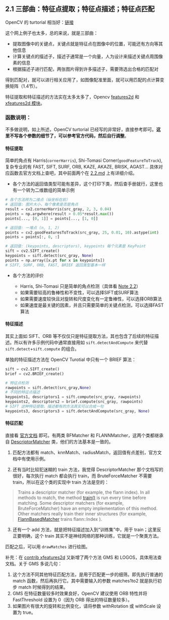 ## 2.1 三部曲：特征点提取；特征点描述；特征点匹配

OpenCV 的 turtorial 相当好：[链接](https://docs.opencv.org/4.x/db/d27/tutorial_py_table_of_contents_feature2d.html)

这个网上例子也太多，总的来说，就是三部曲：

- 提取图像中的关键点，关键点就是特征点在图像中的位置，可能还有方向等其他信息
- 计算关键点的描述子，描述子通常是一个向量，人为设计来描述关键点周围像素的信息
- 根据描述子进行匹配，两张图片得到许多描述子，需要筛选出合格的匹配对

得到匹配对，就可以进行相关应用了，如图像配准里面，就可以用匹配的点计算变换矩阵（1.4节）。

特征提取和特征描述的方法实在太多太多了，Opencv [features2d](https://docs.opencv.org/4.x/d5/d51/group__features2d__main.html) 和 [xfeatures2d 模块](https://docs.opencv.org/4.x/d7/d7a/group__xfeatures2d__experiment.html)。

### 函数说明：

不多做说明，如上所述，OpenCV turtorial 已经写的非常好，直接参考即可。**这里不写各个参数的细节了，可以参考官方代码，然后自行调整**。

#### 特征提取

简单的角点有 Harris(`cornerHarris`), Shi-Tomasi Corner(`goodFeatureToTrack`), 复杂专业的有 FAST, SIFT, SURF, ORB, KAZE, AKAZE, BRISK, AGAST... 具体对应函数去官方文档上查吧，其中前面两个在 [2.2.md](./2.2.md) 上有详细介绍。

- 各个方法的返回值类型可能有差异，这个打印下类，然后查手册就行，这里也有一个转为二维数组的简单示例

```python
# 各个方法转为二维点（纵坐标在前）
# 返回值: 图片大小，每个像素是否是角点
result = cv2.cornerHarris(src_gray, 2, 3, 0.04)
points = np.argwhere(result > 0.05*result.max())
points[..., [0, 1]] = points[..., [1, 0]]

# 返回值: 一堆点 (n, 1, 2)
points = cv2.goodFeaturesToTrack(src_gray, 25, 0.01, 10).astype(int)
points = points[:, 0, :]

# 返回值: (keypoints, descriptors), keypoints 每个元素是 KeyPoint
sift = cv2.SIFT_create()
keypoints = sift.detect(src_gray, None)
points = np.array([x.pt for x in keypoints])
# SIFT, SURF, ORB, FAST, BRIEF 返回类型基本一样
```

- 各个方法的评价

  - Harris, Shi-Tomasi 只是简单的角点检测（具体看 [Note 2.2](./2.2.md)）
  - 如果需要较高的鲁棒性和不变性，可以选择SIFT或SURF算法
  - 如果需要速度较快且对旋转和尺度变化有一定鲁棒性，可以选择ORB算法
  - 如果速度是最关键的因素，并且只需要简单的关键点检测，可以选择FAST算法

#### 特征描述

其实上面如 SIFT、ORB 等不仅仅只是特征提取方法，其也包含了后续的特征描述。所以有许多示例代码中通常直接用如 `sift.detectAndCompute` 来代替 `sift.detect`+`sift.compute` 的组合。

单独的特征描述方法在 OpenCV Turotial 中只有一个 BRIEF 算法：

```python
sift = cv2.SIFT_create()
brief = cv2.BRIEF_create()

# 特征点检测
rawpoints = sift.detect(src_gray,None)
# 不同的特征点描述
keypoints1, descriptors1 = sift.compute(src_gray, rawpoints)
keypoints2, descriptors2 = brief.compute(src_gray, rawpoints)
# SIFT 这种特征提取、描述都有的方法其实可以合成一句 
keypoints3, descriptors3 = sift.detectAndCompute(src_gray, None)
```

#### 特征匹配

直接看 [官方文档](https://docs.opencv.org/4.x/dc/dc3/tutorial_py_matcher.html) 即可。有两类 BFMatcher 和 FLANNMatcher，这两个类都继承自 [DescriptorMatcher](https://docs.opencv.org/4.x/db/d39/classcv_1_1DescriptorMatcher.html#a623a2b07755cf7fb1c79554af73cdbb0) 类，他们的方法基本是一致的。

1. 匹配方法都有 match、knnMatch、radiusMatch，返回值有点差别，官方文档中有使用示例。

2. 还有当时比较犯迷糊的 train 方法，我觉得 DescriptorMatcher 那个文档写的很好，每次执行 match 都会执行 train，而 BruteForceMatcher 不需要 train，所以在这个类的实现中 train 方法是空的：

> Trains a descriptor matcher (for example, the flann index). In all methods to match, the method [train()](https://docs.opencv.org/4.x/db/d39/classcv_1_1DescriptorMatcher.html#a80e9fd98de5908f5348c17696eeb1a32 "Trains a descriptor matcher.") is run every time before matching. Some descriptor matchers (for example, BruteForceMatcher) have an empty implementation of this method. Other matchers really train their inner structures (for example, [FlannBasedMatcher](https://docs.opencv.org/4.x/dc/de2/classcv_1_1FlannBasedMatcher.html "Flann-based descriptor matcher.") trains flann::Index ).

3. 还有一个 add 方法，就是把特征描述加入到“训练集”中，用于 train；这里反正要明确，这个 train 其实不是神经网络的那种训练，它就是一个聚类方法。

匹配之后，可以用 `drawMatches` 进行绘图。

补充：在 [contrib xfeatures2d](https://docs.opencv.org/4.x/db/dd9/group__xfeatures2d__match.html#gaaf19e0024c555f8d8982396376150288) 又新增了两个方法 GMS 和 LOGOS，具体用法查文档。关于 GMS 多说几句：

1. 这个方法不同其他特征匹配方法，是用于匹配更一步的细筛。即先执行普通的 match 函数，然后再执行它。其中需要输入的参数 matches1to2 就是执行初步 match 时候得到的结果。
2. GMS 在特征数量较多时效果良好，OpenCV 建议使用 ORB 特性并将 FastThreshold 设置为 0（因为 ORB 得出的特征数量较多）。
3. 如果图片有很大的旋转和比例变化，请将参数 withRotation 或 withScale 设置为 true。
